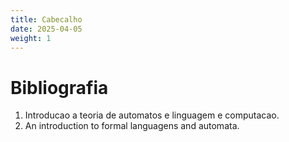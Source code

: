 ```yaml
---
title: Cabecalho
date: 2025-04-05
weight: 1
---
```


# Bibliografia
1. Introducao a teoria de automatos e linguagem e computacao.
2. An introduction to formal languagens and automata.
